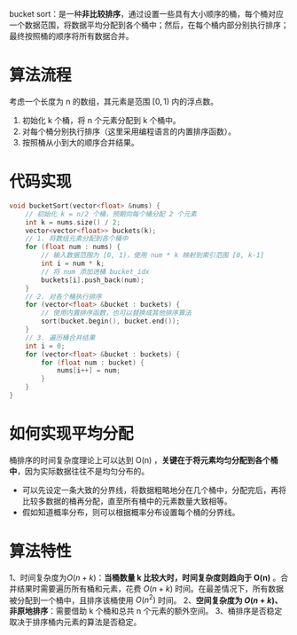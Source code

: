 bucket sort：是一种**非比较排序**，通过设置一些具有大小顺序的桶，每个桶对应一个数据范围，将数据平均分配到各个桶中；然后，在每个桶内部分别执行排序；最终按照桶的顺序将所有数据合并。

# 算法流程
考虑一个长度为 n 的数组，其元素是范围 $[0,1)$ 内的浮点数。
1. 初始化 k 个桶，将 n 个元素分配到 k 个桶中。
2. 对每个桶分别执行排序（这里采用编程语言的内置排序函数）。
3. 按照桶从小到大的顺序合并结果。

# 代码实现
```cpp
void bucketSort(vector<float> &nums) {
    // 初始化 k = n/2 个桶，预期向每个桶分配 2 个元素
    int k = nums.size() / 2;
    vector<vector<float>> buckets(k);
    // 1. 将数组元素分配到各个桶中
    for (float num : nums) {
        // 输入数据范围为 [0, 1)，使用 num * k 映射到索引范围 [0, k-1]
        int i = num * k;
        // 将 num 添加进桶 bucket_idx
        buckets[i].push_back(num);
    }
    // 2. 对各个桶执行排序
    for (vector<float> &bucket : buckets) {
        // 使用内置排序函数，也可以替换成其他排序算法
        sort(bucket.begin(), bucket.end());
    }
    // 3. 遍历桶合并结果
    int i = 0;
    for (vector<float> &bucket : buckets) {
        for (float num : bucket) {
            nums[i++] = num;
        }
    }
}
```

# 如何实现平均分配
桶排序的时间复杂度理论上可以达到 O(n) ，**关键在于将元素均匀分配到各个桶中**，因为实际数据往往不是均匀分布的。
 - 可以先设定一条大致的分界线，将数据粗略地分在几个桶中，分配完后，再将比较多数据的桶再分配，直至所有桶中的元素数量大致相等。
 - 假如知道概率分布，则可以根据概率分布设置每个桶的分界线。

# 算法特性
1、时间复杂度为$O(n + k)$：**当桶数量 k 比较大时，时间复杂度则趋向于 O(n)** 。合并结果时需要遍历所有桶和元素，花费 $O(n + k)$ 时间。在最差情况下，所有数据被分配到一个桶中，且排序该桶使用 $O(n^2)$ 时间。
2、**空间复杂度为 $O(n + k)$、非原地排序**：需要借助 k 个桶和总共 n 个元素的额外空间。
3、桶排序是否稳定取决于排序桶内元素的算法是否稳定。